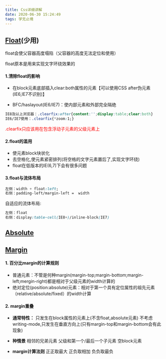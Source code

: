 ```yaml
---
title: Css详细讲解
date: 2020-06-30 15:24:49
tags: 学无止境
---
```



## [Float](https://www.imooc.com/learn/121)(少用)

float会使父容器高度塌陷（父容器的高度无法定位和使用）

float原本是用来实现文字环绕效果的

#### 1.清除float的影响

* 在block元素底部插入clear:both属性的元素【可以使用CSS after伪元素(IE6,IE7不识别)】 

* BFC/haslayout(IE6/IE7)：使内部元素和外部完全隔绝
```css
IE8及以上浏览器：.clearfix:after{content:'';display:table;clear:both}
IE6/IE7使用：.clearfix{*zoom:1;}
```

<p style="color:red">.clearfix只应该用在包含浮动子元素的父级元素上</p>

#### 2.float的滥用

* 使元素block块状化
* 去空格化,使元素紧密排列(将空格的文字元素置后了,实现文字环绕)
* float在低版本的IE(6,7)下会有很多问题

#### 3.float与流体布局

```css
左侧：width + float:left;
右侧：padding-left/margin-left =  width
```

自适应的流体布局:

```css
左侧：float
右侧：display:table-cell(IE8+)/inline-block(IE7)
```



## [Absolute](https://www.imooc.com/learn/192)



## [Margin](https://www.imooc.com/learn/680)

#### 1. 百分比margin的计算规则
* 普通元素：不管是何种margin(margin-top;margin-bottom;margin-left;mergin-right)都是相对于父级元素的width计算的
* 绝对定位(position:absolute)元素：相对于第一个具有定位属性的祖先元素（relative/absolute/fixed）的width计算

#### 2. margin重叠
* **通常特性：**
	只发生在block属性的元素上(不含float,absolute元素)
	不考虑writing-mode,只发生在垂直方向上(只有margin-top和margin-bottom会有此现象)
* **种情景**
  相邻的兄弟元素
  父级和第一个/最后一个子元素
  空block元素

* **margin计算法则**
   正正取最大
   正负取相加
   负负取最负

